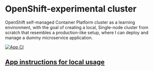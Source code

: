 # OpenShift-experimental cluster
OpenShift self-managed Container Platform cluster as a learning environment, with the goal of creating a local, Single-node cluster from scratch that resembles a production-like setup, where I can deploy and manage a dummy microservice application.

[![App CI](https://github.com/s1natex/OpenShift-exp/actions/workflows/app-ci.yml/badge.svg?branch=main)](https://github.com/s1natex/OpenShift-exp/actions/workflows/app-ci.yml)

## [App instructions for local usage ](./app/README.md)